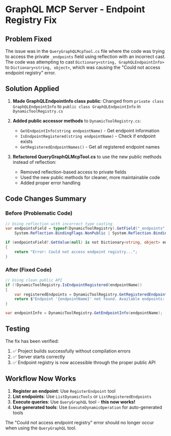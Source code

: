 # GraphQL MCP Server - Endpoint Registry Fix

## Problem Fixed

The issue was in the `QueryGraphQLMcpTool.cs` file where the code was trying to access the private `_endpoints` field
using reflection with an incorrect cast. The code was attempting to cast `Dictionary<string, GraphQLEndpointInfo>` to
`Dictionary<string, object>`, which was causing the "Could not access endpoint registry" error.

## Solution Applied

1. **Made GraphQLEndpointInfo class public**: Changed from `private class GraphQLEndpointInfo` to
   `public class GraphQLEndpointInfo` in `DynamicToolRegistry.cs`

2. **Added public accessor methods** to `DynamicToolRegistry.cs`:
    - `GetEndpointInfo(string endpointName)` - Get endpoint information
    - `IsEndpointRegistered(string endpointName)` - Check if endpoint exists
    - `GetRegisteredEndpointNames()` - Get all registered endpoint names

3. **Refactored QueryGraphQLMcpTool.cs** to use the new public methods instead of reflection:
    - Removed reflection-based access to private fields
    - Used the new public methods for cleaner, more maintainable code
    - Added proper error handling

## Code Changes Summary

### Before (Problematic Code)

```csharp
// Using reflection with incorrect type casting
var endpointsField = typeof(DynamicToolRegistry).GetField("_endpoints", 
    System.Reflection.BindingFlags.NonPublic | System.Reflection.BindingFlags.Static);

if (endpointsField?.GetValue(null) is not Dictionary<string, object> endpoints)
{
    return "Error: Could not access endpoint registry...";
}
```

### After (Fixed Code)

```csharp
// Using clean public API
if (!DynamicToolRegistry.IsEndpointRegistered(endpointName))
{
    var registeredEndpoints = DynamicToolRegistry.GetRegisteredEndpointNames();
    return $"Endpoint '{endpointName}' not found. Available endpoints: {string.Join(", ", registeredEndpoints)}...";
}

var endpointInfo = DynamicToolRegistry.GetEndpointInfo(endpointName);
```

## Testing

The fix has been verified:

1. ✅ Project builds successfully without compilation errors
2. ✅ Server starts correctly
3. ✅ Endpoint registry is now accessible through the proper public API

## Workflow Now Works

1. **Register an endpoint**: Use `RegisterEndpoint` tool
2. **List endpoints**: Use `ListDynamicTools` or `ListRegisteredEndpoints`
3. **Execute queries**: Use `QueryGraphQL` tool - **this now works!**
4. **Use generated tools**: Use `ExecuteDynamicOperation` for auto-generated tools

The "Could not access endpoint registry" error should no longer occur when using the `QueryGraphQL` tool.
